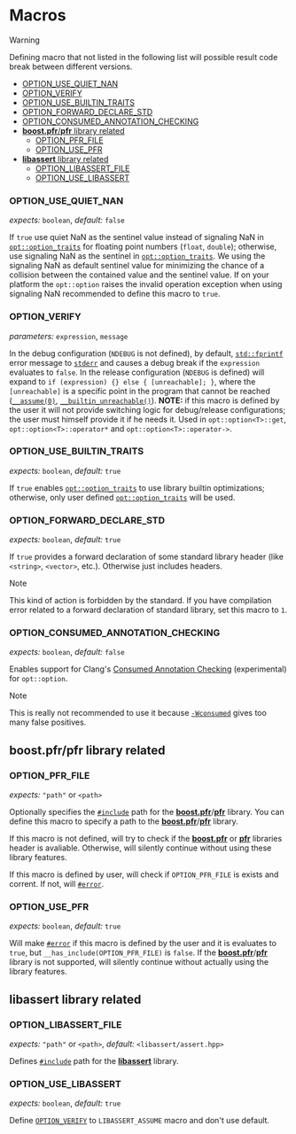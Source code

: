 ﻿
# Macros

> [!WARNING]
> Defining macro that not listed in the following list will possible result code break between different versions.

- [OPTION_USE_QUIET_NAN](#option_use_quiet_nan)
- [OPTION_VERIFY](#option_verify)
- [OPTION_USE_BUILTIN_TRAITS](#option_use_builtin_traits)
- [OPTION_FORWARD_DECLARE_STD](#option_forward_declare_std)
- [OPTION_CONSUMED_ANNOTATION_CHECKING](#option_consumed_annotation_checking)
- [**boost.pfr**/**pfr** library related](#boostpfrpfr-library-related)
    - [OPTION_PFR_FILE](#option_pfr_file)
    - [OPTION_USE_PFR](#option_use_pfr)
- [**libassert** library related](#libassert-library-related)
    - [OPTION_LIBASSERT_FILE](#option_libassert_file)
    - [OPTION_USE_LIBASSERT](#option_use_libassert)

### OPTION_USE_QUIET_NAN
*expects:* `boolean`, *default:* `false`

If `true` use quiet NaN as the sentinel value instead of signaling NaN in [`opt::option_traits`][option-traits] for floating point numbers (`float`, `double`); otherwise, use signaling NaN as the sentinel in [`opt::option_traits`][option-traits]. We using the signaling NaN as default sentinel value for minimizing the chance of a collision between the contained value and the sentinel value. If on your platform the `opt::option` raises the invalid operation exception when using signaling NaN recommended to define this macro to `true`.

### OPTION_VERIFY
*parameters:* `expression`, `message`

In the debug configuration (`NDEBUG` is not defined), by default, [`std::fprintf`][cpp-fprintf] error message to [`stderr`][cpp-stderr] and causes a debug break if the `expression` evaluates to `false`. In the release configuration (`NDEBUG` is defined) will expand to `if (expression) {} else { [unreachable]; }`, where the `[unreachable]` is a specific point in the program that cannot be reached ([`__assume(0)`][msvc-assume], [`__builtin_unreachable()`][gcc-unreachable]). **NOTE:** if this macro is defined by the user it will not provide switching logic for debug/release configurations; the user must himself provide it if he needs it. Used in `opt::option<T>::get`, `opt::option<T>::operator*` and `opt::option<T>::operator->`.

[msvc-assume]: https://learn.microsoft.com/en-us/cpp/intrinsics/assume
[gcc-unreachable]: https://gcc.gnu.org/onlinedocs/gcc/Other-Builtins.html#index-_005f_005fbuiltin_005funreachable
[cpp-fprintf]: https://en.cppreference.com/w/cpp/io/c/fprintf
[cpp-stderr]: https://en.cppreference.com/w/cpp/io/c/std_streams

### OPTION_USE_BUILTIN_TRAITS
*expects:* `boolean`, *default:* `true`

If `true` enables [`opt::option_traits`][option-traits] to use library builtin optimizations; otherwise, only user defined [`opt::option_traits`][option-traits] will be used.

[option-traits]: ./reference.md#option_traits

### OPTION_FORWARD_DECLARE_STD
*expects:* `boolean`, *default:* `true`

If `true` provides a forward declaration of some standard library header (like `<string>`, `<vector>`, etc.).
Otherwise just includes headers.

> [!NOTE]
> This kind of action is forbidden by the standard. 
> If you have compilation error related to a forward declaration of standard library, set this macro to `1`.

### OPTION_CONSUMED_ANNOTATION_CHECKING
*expects:* `boolean`, *default:* `false`

Enables support for Clang's [Consumed Annotation Checking][Consumed Annotation Checking] (experimental) for `opt::option`.

> [!NOTE]
> This is really not recommended to use it because [`-Wconsumed`][Wconsumed] gives too many false positives.

## **boost.pfr**/**pfr** library related

### OPTION_PFR_FILE
*expects:* `"path"` or `<path>`

Optionally specifies the [`#include`][cpp-include] path for the [**boost.pfr**][boost-pfr]/[**pfr**][pfr] library.
You can define this macro to specify a path to the [**boost.pfr**][boost-pfr]/[**pfr**][pfr] library.

If this macro is not defined, will try to check if the [**boost.pfr**][boost-pfr] or [**pfr**][pfr] libraries header is avaliable.
Otherwise, will silently continue without using these library features.

If this macro is defined by user, will check if `OPTION_PFR_FILE` is exists and corrent. If not, will [`#error`][cpp-error].


### OPTION_USE_PFR
*expects:* `boolean`, *default:* `true`

Will make [`#error`][cpp-error] if this macro is defined by the user and it is evaluates to `true`, but `__has_include(OPTION_PFR_FILE)` is `false`.
If the [**boost.pfr**][boost-pfr]/[**pfr**][pfr] library is not supported, will silently continue without actually using the library features.

## **libassert** library related

### OPTION_LIBASSERT_FILE
*expects:* `"path"` or `<path>`, *default:* `<libassert/assert.hpp>`

Defines [`#include`][cpp-include] path for the [**libassert**][libassert] library.

### OPTION_USE_LIBASSERT
*expects:* `boolean`, *default:* `true`

Define [`OPTION_VERIFY`](#option_verify) to `LIBASSERT_ASSUME` macro and don't use default.

[boost-pfr]: https://www.boost.org/doc/libs/1_83_0/doc/html/boost_pfr.html
[pfr]: https://github.com/apolukhin/pfr_non_boost/tree/master
[cpp-include]: https://en.cppreference.com/w/cpp/preprocessor/include
[cpp-error]: https://en.cppreference.com/w/cpp/preprocessor/error
[libassert]: https://github.com/jeremy-rifkin/libassert
[Consumed Annotation Checking]: https://clang.llvm.org/docs/AttributeReference.html#consumed-annotation-checking
[Wconsumed]: https://clang.llvm.org/docs/DiagnosticsReference.html#wconsumed
